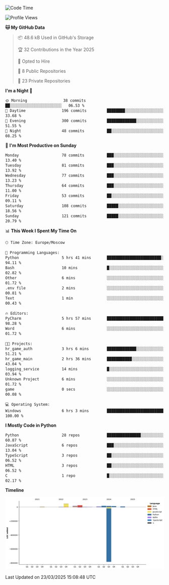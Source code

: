 <!--START_SECTION:waka-->
![Code Time](http://img.shields.io/badge/Code%20Time-628%20hrs%2044%20mins-blue)

![Profile Views](http://img.shields.io/badge/Profile%20Views-1-blue)

**🐱 My GitHub Data** 

> 📦 48.6 kB Used in GitHub's Storage 
 > 
> 🏆 32 Contributions in the Year 2025
 > 
> 💼 Opted to Hire
 > 
> 📜 8 Public Repositories 
 > 
> 🔑 23 Private Repositories 
 > 
**I'm a Night 🦉** 

```text
🌞 Morning                38 commits          ██░░░░░░░░░░░░░░░░░░░░░░░   06.53 % 
🌆 Daytime                196 commits         ████████░░░░░░░░░░░░░░░░░   33.68 % 
🌃 Evening                300 commits         █████████████░░░░░░░░░░░░   51.55 % 
🌙 Night                  48 commits          ██░░░░░░░░░░░░░░░░░░░░░░░   08.25 % 
```
📅 **I'm Most Productive on Sunday** 

```text
Monday                   78 commits          ███░░░░░░░░░░░░░░░░░░░░░░   13.40 % 
Tuesday                  81 commits          ███░░░░░░░░░░░░░░░░░░░░░░   13.92 % 
Wednesday                77 commits          ███░░░░░░░░░░░░░░░░░░░░░░   13.23 % 
Thursday                 64 commits          ███░░░░░░░░░░░░░░░░░░░░░░   11.00 % 
Friday                   53 commits          ██░░░░░░░░░░░░░░░░░░░░░░░   09.11 % 
Saturday                 108 commits         █████░░░░░░░░░░░░░░░░░░░░   18.56 % 
Sunday                   121 commits         █████░░░░░░░░░░░░░░░░░░░░   20.79 % 
```


📊 **This Week I Spent My Time On** 

```text
🕑︎ Time Zone: Europe/Moscow

💬 Programming Languages: 
Python                   5 hrs 41 mins       ████████████████████████░   94.11 % 
Bash                     10 mins             █░░░░░░░░░░░░░░░░░░░░░░░░   02.82 % 
Other                    6 mins              ░░░░░░░░░░░░░░░░░░░░░░░░░   01.72 % 
.env file                2 mins              ░░░░░░░░░░░░░░░░░░░░░░░░░   00.81 % 
Text                     1 min               ░░░░░░░░░░░░░░░░░░░░░░░░░   00.43 % 

🔥 Editors: 
PyCharm                  5 hrs 57 mins       █████████████████████████   98.28 % 
Word                     6 mins              ░░░░░░░░░░░░░░░░░░░░░░░░░   01.72 % 

🐱‍💻 Projects: 
hr_game_auth             3 hrs 6 mins        █████████████░░░░░░░░░░░░   51.21 % 
hr_game_main             2 hrs 36 mins       ███████████░░░░░░░░░░░░░░   43.04 % 
logging_service          14 mins             █░░░░░░░░░░░░░░░░░░░░░░░░   03.94 % 
Unknown Project          6 mins              ░░░░░░░░░░░░░░░░░░░░░░░░░   01.72 % 
game                     0 secs              ░░░░░░░░░░░░░░░░░░░░░░░░░   00.08 % 

💻 Operating System: 
Windows                  6 hrs 3 mins        █████████████████████████   100.00 % 
```

**I Mostly Code in Python** 

```text
Python                   28 repos            ███████████████░░░░░░░░░░   60.87 % 
JavaScript               6 repos             ███░░░░░░░░░░░░░░░░░░░░░░   13.04 % 
TypeScript               3 repos             ██░░░░░░░░░░░░░░░░░░░░░░░   06.52 % 
HTML                     3 repos             ██░░░░░░░░░░░░░░░░░░░░░░░   06.52 % 
C                        1 repo              █░░░░░░░░░░░░░░░░░░░░░░░░   02.17 % 
```



**Timeline**

![Lines of Code chart](https://raw.githubusercontent.com/adlemx/adlemx/main/assets/bar_graph.png)


 Last Updated on 23/03/2025 15:08:48 UTC
<!--END_SECTION:waka-->
